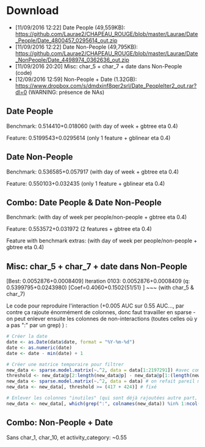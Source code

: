 # Download

* [11/09/2016 12:22] Date People (49,559KB): https://github.com/Laurae2/CHAPEAU_ROUGE/blob/master/Laurae/Date_People/Date_4800457_0295614_out.zip
* [11/09/2016 12:22] Date Non-People (49,795KB): https://github.com/Laurae2/CHAPEAU_ROUGE/blob/master/Laurae/Date_NonPeople/Date_4498974_0362636_out.zip
* [11/09/2016 20:20] Misc: char_5 + char_7 + date dans Non-People (code)
* [12/09/2016 12:59] Non-People + Date (1.32GB): https://www.dropbox.com/s/dmdxinf8qer2srl/Date_PeopleIter2_out.rar?dl=0 (WARNING: présence de NAs)

## Date People

Benchmark: 0.514410+0.018060 (with day of week + gbtree eta 0.4)

Feature: 0.5199543+0.0295614 (only 1 feature + gblinear eta 0.4)

## Date Non-People

Benchmark: 0.536585+0.057917 (with day of week + gbtree eta 0.4)

Feature: 0.550103+0.032435 (only 1 feature + gblinear eta 0.4)

## Combo: Date People & Date Non-People

Benchmark:  (with day of week per people/non-people + gbtree eta 0.4)

Feature: 0.553572+0.031972 (2 features + gbtree eta 0.4)

Feature with benchmark extras:  (with day of week per people/non-people + gbtree eta 0.4)

## Misc: char_5 + char_7 + date dans Non-People

[Best: 0.0052876+0.0008409] Iteration 0103: 0.0052876+0.0008409 (q: 0.5399795+0.0243980) [Coef=0.4060+0.1502{51/51} ] ~~~ (with char_5 & char_7)

Le code pour reproduire l'interaction (+0.005 AUC sur 0.55 AUC..., par contre ça rajoute énormément de colonnes, donc faut travailler en sparse - on peut enlever ensuite les colonnes de non-interactions (toutes celles où y a pas ":" par un grep) ) :

```r
# Créer la date
date <- as.Date(data$date, format = "%Y-%m-%d")
date <- as.numeric(date)
date <- date - min(date) + 1

# Créer une matrice temporaire pour filtrer
new_data <- sparse.model.matrix(~.^2, data = data[1:2197291]) #avec comme colonnes dans data: char_5, char_7, et date (toutes de act, pas dans people)
threshold <- new_data@p[2:length(new_data@p] - new_data@p[1:(length(new_data@)p-1)]
new_data <- sparse.model.matrix(~.^2, data = data) # on refait pareil mais avec toutes les données
new_data <- new_data[, threshold >= (417 + 424)] # fixé

# Enlever les colonnes "inutiles" (qui sont déjà rajoutées autre part, donc les colonnes de non-interaction):
new_data <- new_data[, which(grep(":", colnames(new_data)) %in% 1:ncol(new_data))]
```

## Combo: Non-People + Date

Sans char_1, char_10, et activity_category: ~0.55
